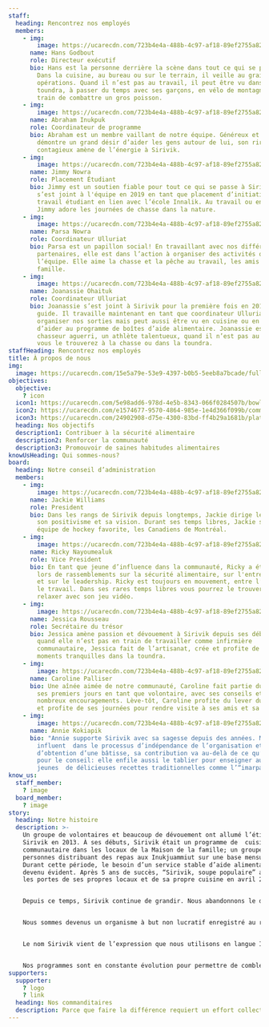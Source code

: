 ```yaml
---
staff:
  heading: Rencontrez nos employés
  members:
    - img:
        image: https://ucarecdn.com/723b4e4a-488b-4c97-af18-89ef2755a828/-/resize/400x300/about_staff_placeholder.jpg
      name: Hans Godbout
      role: Directeur exécutif
      bio: Hans est la personne derrière la scène dans tout ce qui se passe à Sirivik.
        Dans la cuisine, au bureau ou sur le terrain, il veille au grain sur les
        opérations. Quand il n’est pas au travail, il peut être vu dans la
        toundra, à passer du temps avec ses garçons, en vélo de montagne ou en
        train de combattre un gros poisson.
    - img:
        image: https://ucarecdn.com/723b4e4a-488b-4c97-af18-89ef2755a828/-/resize/400x300/about_staff_placeholder.jpg
      name: Abraham Inukpuk
      role: Coordinateur de programme
      bio: Abraham est un membre vaillant de notre équipe. Généreux et serviable, il
        démontre un grand désir d’aider les gens autour de lui, son rire
        contagieux amène de l’énergie à Sirivik.
    - img:
        image: https://ucarecdn.com/723b4e4a-488b-4c97-af18-89ef2755a828/-/resize/400x300/about_staff_placeholder.jpg
      name: Jimmy Nowra
      role: Placement Étudiant
      bio: Jimmy est un soutien fiable pour tout ce qui se passe à Sirivik. Jimmy
        s’est joint à l'équipe en 2019 en tant que placement d’initiation au
        travail étudiant en lien avec l’école Innalik. Au travail ou en congé,
        Jimmy adore les journées de chasse dans la nature.
    - img:
        image: https://ucarecdn.com/723b4e4a-488b-4c97-af18-89ef2755a828/-/resize/400x300/about_staff_placeholder.jpg
      name: Parsa Nowra
      role: Coordinateur Ulluriat
      bio: Parsa est un papillon social! En travaillant avec nos différents
        partenaires, elle est dans l’action à organiser des activités ou à aider
        l’équipe. Elle aime la chasse et la pêche au travail, les amis et la
        famille.
    - img:
        image: https://ucarecdn.com/723b4e4a-488b-4c97-af18-89ef2755a828/-/resize/400x300/about_staff_placeholder.jpg
      name: Joanassie Ohaituk
      role: Coordinateur Ulluriat
      bio: Joanassie s’est joint à Sirivik pour la première fois en 2019 en tant que
        guide. Il travaille maintenant en tant que coordinateur Ulluriat à
        organiser nos sorties mais peut aussi être vu en cuisine ou en train
        d’aider au programme de boîtes d’aide alimentaire. Joanassie est un
        chasseur aguerri, un athlète talentueux, quand il n’est pas au travail
        vous le trouverez à la chasse ou dans la toundra.
staffHeading: Rencontrez nos employés
title: À propos de nous
img:
  image: https://ucarecdn.com/15e5a79e-53e9-4397-b0b5-5eeb8a7bcade/fullsizeoutput_645.jpeg
objectives:
  objective:
    ? icon
  icon1: https://ucarecdn.com/5e98add6-978d-4e5b-8343-066f0284507b/bowl.svg
  icon2: https://ucarecdn.com/e1574677-9570-4864-985e-1e4d366f099b/community.svg
  icon3: https://ucarecdn.com/24902908-d75e-4300-83bd-ff4b29a1681b/plate.svg
  heading: Nos objectifs
  description1: Contribuer à la sécurité alimentaire
  description2: Renforcer la communauté
  description3: Promouvoir de saines habitudes alimentaires
knowUsHeading: Qui sommes-nous?
board:
  heading: Notre conseil d’administration
  members:
    - img:
        image: https://ucarecdn.com/723b4e4a-488b-4c97-af18-89ef2755a828/-/resize/400x300/about_staff_placeholder.jpg
      name: Jackie Williams
      role: President
      bio: Dans les rangs de Sirivik depuis longtemps, Jackie dirige le conseil avec
        son positivisme et sa vision. Durant ses temps libres, Jackie suit son
        équipe de hockey favorite, les Canadiens de Montréal.
    - img:
        image: https://ucarecdn.com/723b4e4a-488b-4c97-af18-89ef2755a828/-/resize/400x300/about_staff_placeholder.jpg
      name: Ricky Nayoumealuk
      role: Vice President
      bio: En tant que jeune d’influence dans la communauté, Ricky a été représentant
        lors de rassemblements sur la sécurité alimentaire, sur l'entreprenariat
        et sur le leadership. Ricky est toujours en mouvement, entre l’école et
        le travail. Dans ses rares temps libres vous pourrez le trouver à
        relaxer avec son jeu vidéo.
    - img:
        image: https://ucarecdn.com/723b4e4a-488b-4c97-af18-89ef2755a828/-/resize/400x300/about_staff_placeholder.jpg
      name: Jessica Rousseau
      role: Secrétaire du trésor
      bio: Jessica amène passion et dévouement à Sirivik depuis ses débuts. Énergique,
        quand elle n’est pas en train de travailler comme infirmière
        communautaire, Jessica fait de l’artisanat, crée et profite de ses
        moments tranquilles dans la toundra.
    - img:
        image: https://ucarecdn.com/723b4e4a-488b-4c97-af18-89ef2755a828/-/resize/400x300/about_staff_placeholder.jpg
      name: Caroline Palliser
      bio: Une aînée aimée de notre communauté, Caroline fait partie du projet depuis
        ses premiers jours en tant que volontaire, avec ses conseils et ses
        nombreux encouragements. Lève-tôt, Caroline profite du lever du soleil
        et profite de ses journées pour rendre visite à ses amis et sa famille.
    - img:
        image: https://ucarecdn.com/723b4e4a-488b-4c97-af18-89ef2755a828/-/resize/400x300/about_staff_placeholder.jpg
      name: Annie Kokiapik
      bio: "Annie supporte Sirivik avec sa sagesse depuis des années. Membre
        influent  dans le processus d’indépendance de l’organisation et
        d’obtention d’une bâtisse, sa contribution va au-delà de ce qu’elle fait
        pour le conseil: elle enfile aussi le tablier pour enseigner aux
        jeunes  de délicieuses recettes traditionnelles comme l’“imarpalajuaq”!"
know_us:
  staff_member:
    ? image
  board_member:
    ? image
story:
  heading: Notre histoire
  description: >-
    Un groupe de volontaires et beaucoup de dévouement ont allumé l’étincelle
    Sirivik en 2013. À ses débuts, Sirivik était un programme de  cuisine
    communautaire dans les locaux de la Maison de la famille; un groupe de
    personnes distribuant des repas aux Inukjuammiut sur une base mensuelle.
    Durant cette période, le besoin d’un service stable d’aide alimentaire est
    devenu évident. Après 5 ans de succès, “Sirivik, soupe populaire” a ouvert
    les portes de ses propres locaux et de sa propre cuisine en avril 2018!


    Depuis ce temps, Sirivik continue de grandir. Nous abandonnons le diminutif  “soupe populaire”, ce qui permet de mieux décrire l’ensemble de notre travail. En agissant en tant que Centre alimentaire, nous sommes en mesure de fournir un large éventail de programmes innovants et de trouver de nouvelles façons de combattre l’insécurité alimentaire dans notre communauté.


    Nous sommes devenus un organisme à but non lucratif enregistré au registre des entreprises en mai 2020. Durant cette année, avec l’aide de volontaires, du personnel et de nos partenaires, 135 activités ont eu lieu, 8379 repas ont été servis et 3300 boîtes alimentaires ont été distribuées, et nous ne faisons que commencer!


    Le nom Sirivik vient de l’expression que nous utilisons en langue Inuktitut pour témoigner de reconnaissance et de gratitude devant un repas à partager.


    Nos programmes sont en constante évolution pour permettre de combler les besoins changeants de la communauté, ainsi nous contribuons à un système alimentaire dirigé par les Inuits qui priorise nos besoins et célèbre notre culture et notre communauté.
supporters:
  supporter:
    ? logo
    ? link
  heading: Nos commanditaires
  description: Parce que faire la différence requiert un effort collectif.
---
```

